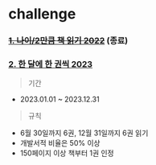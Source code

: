 # challenge

### ~~[1. 나이/2만큼 책 읽기 2022](/reading-book/2022-history.md)~~ (종료)

### [2. 한 달에 한 권씩 2023](/reading-book/readme.md)
> 기간
- 2023.01.01 ~ 2023.12.31
> 규칙
- 6월 30일까지 6권, 12월 31일까지 6권 읽기
- 개발서적 비율은 50% 이상
- 150페이지 이상 책부터 1권 인정
